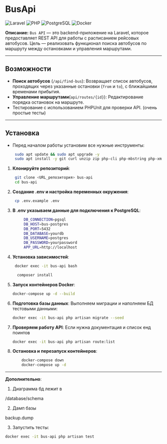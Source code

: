 # BusApi

![Laravel](https://img.shields.io/badge/Laravel-10.x-red)
![PHP](https://img.shields.io/badge/PHP-8.1-blue)
![PostgreSQL](https://img.shields.io/badge/PostgreSQL-14-green)
![Docker](https://img.shields.io/badge/Docker-Enabled-blue)

**Описание:**
`Bus API` — это backend-приложение на Laravel, которое предоставляет REST API для работы с расписанием рейсовых автобусов. Цель — реализовать функционал поиска автобусов по маршруту между остановками и управления маршрутами.

---

## Возможности
- **Поиск автобусов** (`/api/find-bus`): Возвращает список автобусов, проходящих через указанные остановки (`from` и `to`), с ближайшими временами прибытия.
- **Управление маршрутами**(`api/routes/{id}`): Редактирование порядка остановок на маршруте.
- Тестирование с использованием PHPUnit для проверки API. (очень простые тесты)

---

## Установка

- Перед началом работы установим все нужные инструменты:
   ```bash
    sudo apt update && sudo apt upgrade -y
    sudo apt install -y git curl unzip zip php-cli php-mbstring php-xml php-bcmath php-tokenizer composer docker.io docker-compose

1. **Клонируйте репозиторий**:
   ```bash
    git clone <URL_репозитория> bus-api
    cd bus-api
2. **Создание .env и настройка переменных окружения**:
   ```bash
    cp .env.example .env
   
3. **В .env указываем данные для подключения к PostgreSQL**:
    ```bash 
         DB_CONNECTION=pgsql
         DB_HOST=bus-postgres
         DB_PORT=5432
         DB_DATABASE=yourdb
         DB_USERNAME=postgres
         DB_PASSWORD=yourpassword
         APP_URL=http://localhost
4. **Установка зависимостей**:
    ```bash
     docker exec -it bus-api bash
   
      composer install

5. **Запуск контейнеров Docker**:
    ```bash
   docker-compose up -d --build

6. **Подготовка базы данных**:
Выполняем миграции и наполняем БД тестовыми данными:
    ```bash
   docker exec -it bus-api php artisan migrate --seed

7. **Проверяем работу API**:
Если нужна документация и список енд поинтов
    ```bash
    docker exec -it bus-api php artisan route:list


8. **Остановка и перезапуск контейнеров**:
    ```bash
        docker-compose down
        docker-compose up -d

---
**Дополнительно**:

1. Диаграмма бд лежит в

/database/schema

2. Дамп базы

backup.dump

3. Запустить тесты:
```bash
docker exec -it bus-api php artisan test
